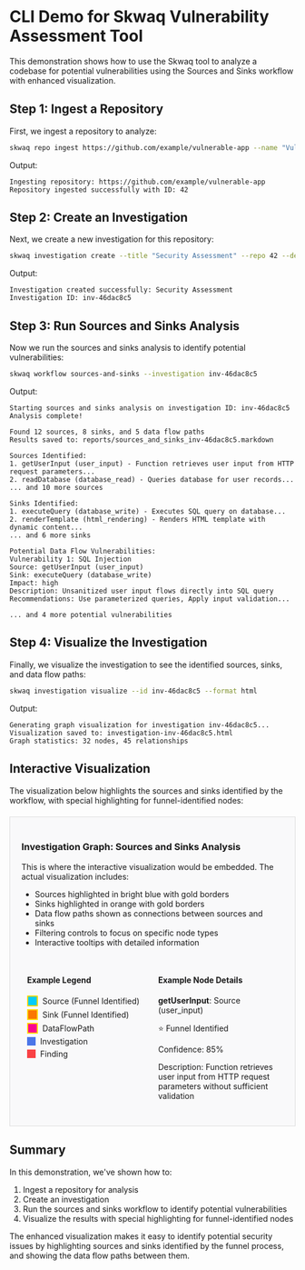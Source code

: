 # CLI Demo for Skwaq Vulnerability Assessment Tool

This demonstration shows how to use the Skwaq tool to analyze a codebase for potential vulnerabilities using the Sources and Sinks workflow with enhanced visualization.

## Step 1: Ingest a Repository

First, we ingest a repository to analyze:

```bash
skwaq repo ingest https://github.com/example/vulnerable-app --name "Vulnerable Demo App"
```

Output:
```
Ingesting repository: https://github.com/example/vulnerable-app
Repository ingested successfully with ID: 42
```

## Step 2: Create an Investigation

Next, we create a new investigation for this repository:

```bash
skwaq investigation create --title "Security Assessment" --repo 42 --description "Comprehensive security analysis of the application"
```

Output:
```
Investigation created successfully: Security Assessment
Investigation ID: inv-46dac8c5
```

## Step 3: Run Sources and Sinks Analysis

Now we run the sources and sinks analysis to identify potential vulnerabilities:

```bash
skwaq workflow sources-and-sinks --investigation inv-46dac8c5
```

Output:
```
Starting sources and sinks analysis on investigation ID: inv-46dac8c5
Analysis complete!

Found 12 sources, 8 sinks, and 5 data flow paths
Results saved to: reports/sources_and_sinks_inv-46dac8c5.markdown

Sources Identified:
1. getUserInput (user_input) - Function retrieves user input from HTTP request parameters...
2. readDatabase (database_read) - Queries database for user records...
... and 10 more sources

Sinks Identified:
1. executeQuery (database_write) - Executes SQL query on database...
2. renderTemplate (html_rendering) - Renders HTML template with dynamic content...
... and 6 more sinks

Potential Data Flow Vulnerabilities:
Vulnerability 1: SQL Injection
Source: getUserInput (user_input)
Sink: executeQuery (database_write)
Impact: high
Description: Unsanitized user input flows directly into SQL query
Recommendations: Use parameterized queries, Apply input validation...

... and 4 more potential vulnerabilities
```

## Step 4: Visualize the Investigation

Finally, we visualize the investigation to see the identified sources, sinks, and data flow paths:

```bash
skwaq investigation visualize --id inv-46dac8c5 --format html
```

Output:
```
Generating graph visualization for investigation inv-46dac8c5...
Visualization saved to: investigation-inv-46dac8c5.html
Graph statistics: 32 nodes, 45 relationships
```

## Interactive Visualization

The visualization below highlights the sources and sinks identified by the workflow, with special highlighting for funnel-identified nodes:

<div style="border: 1px solid #ddd; padding: 20px; margin: 20px 0; background: #f9f9fa;">
  <h3>Investigation Graph: Sources and Sinks Analysis</h3>
  <p>This is where the interactive visualization would be embedded. The actual visualization includes:</p>
  <ul>
    <li>Sources highlighted in bright blue with gold borders</li>
    <li>Sinks highlighted in orange with gold borders</li>
    <li>Data flow paths shown as connections between sources and sinks</li>
    <li>Filtering controls to focus on specific node types</li>
    <li>Interactive tooltips with detailed information</li>
  </ul>
  <div style="display: flex; margin-top: 20px;">
    <div style="flex: 1; padding: 10px;">
      <h4>Example Legend</h4>
      <div style="display: flex; align-items: center; margin-bottom: 5px;">
        <div style="width: 15px; height: 15px; background-color: #02ccfa; margin-right: 8px; border: 2px solid #FFD700;"></div>
        <div>Source (Funnel Identified)</div>
      </div>
      <div style="display: flex; align-items: center; margin-bottom: 5px;">
        <div style="width: 15px; height: 15px; background-color: #fa7602; margin-right: 8px; border: 2px solid #FFD700;"></div>
        <div>Sink (Funnel Identified)</div>
      </div>
      <div style="display: flex; align-items: center; margin-bottom: 5px;">
        <div style="width: 15px; height: 15px; background-color: #fa0290; margin-right: 8px; border: 2px solid #FFD700;"></div>
        <div>DataFlowPath</div>
      </div>
      <div style="display: flex; align-items: center; margin-bottom: 5px;">
        <div style="width: 15px; height: 15px; background-color: #4b76e8; margin-right: 8px;"></div>
        <div>Investigation</div>
      </div>
      <div style="display: flex; align-items: center; margin-bottom: 5px;">
        <div style="width: 15px; height: 15px; background-color: #f94144; margin-right: 8px;"></div>
        <div>Finding</div>
      </div>
    </div>
    <div style="flex: 1; padding: 10px;">
      <h4>Example Node Details</h4>
      <p><strong>getUserInput</strong>: Source (user_input)</p>
      <p>⭐ Funnel Identified</p>
      <p>Confidence: 85%</p>
      <p>Description: Function retrieves user input from HTTP request parameters without sufficient validation</p>
    </div>
  </div>
</div>

## Summary

In this demonstration, we've shown how to:

1. Ingest a repository for analysis
2. Create an investigation
3. Run the sources and sinks workflow to identify potential vulnerabilities
4. Visualize the results with special highlighting for funnel-identified nodes

The enhanced visualization makes it easy to identify potential security issues by highlighting sources and sinks identified by the funnel process, and showing the data flow paths between them.